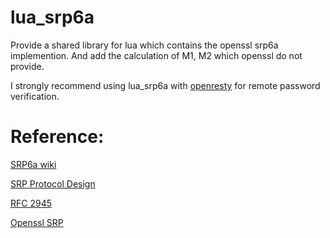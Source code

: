 # lua_srp6a
Provide a shared library for lua which contains the openssl srp6a implemention. And add the calculation of M1, M2 which openssl do not provide.

I strongly recommend using lua_srp6a with [openresty](https://github.com/openresty/lua-nginx-module) for remote password verification.

# Reference:

[SRP6a wiki](https://en.wikipedia.org/wiki/Secure_Remote_Password_protocol)

[SRP Protocol Design](http://srp.stanford.edu/design.html)

[RFC 2945](http://www.ietf.org/rfc/rfc2945.txt)

[Openssl SRP](https://github.com/openssl/openssl/tree/OpenSSL_1_0_2-stable/crypto/srp)


